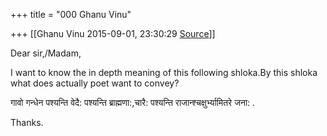 +++
title = "000 Ghanu Vinu"

+++
[[Ghanu Vinu	2015-09-01, 23:30:29 [Source](https://groups.google.com/g/samskrita/c/ROfgUH5M7t4)]]



Dear sir,/Madam,

I want to know the in depth meaning of this following shloka.By this shloka what does actually poet want to convey?

                                   
                                   
    

  

गावो गन्धेन पश्यन्ति वेदै: पश्यन्ति ब्राह्मणा:,चारै: पश्यन्ति राजान्श्चक्षुर्भ्यामितरे जना: .

Thanks.    

